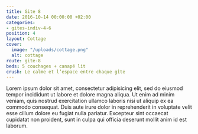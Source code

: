 ```yaml
---
title: Gite 8
date: 2016-10-14 00:00:00 +02:00
categories:
- gites-indiv-4-6
position: 4
layout: Cottage
cover:
  image: "/uploads/cottage.png"
  alt: cottage
route: gite-8
beds: 5 couchages + canapé lit
crush: Le calme et l’espace entre chaque gîte
---
```


Lorem ipsum dolor sit amet, consectetur adipisicing elit, sed do eiusmod tempor incididunt ut labore et dolore magna aliqua. Ut enim ad minim veniam, quis nostrud exercitation ullamco laboris nisi ut aliquip ex ea commodo consequat. Duis aute irure dolor in reprehenderit in voluptate velit esse cillum dolore eu fugiat nulla pariatur. Excepteur sint occaecat cupidatat non proident, sunt in culpa qui officia deserunt mollit anim id est laborum.
